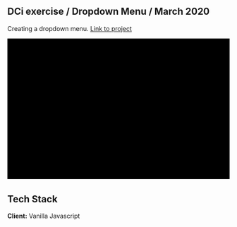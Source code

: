 ## DCi exercise / Dropdown Menu / March 2020
Creating a dropdown menu. [Link to project](https://in-roma.github.io/dropdown-menu/)

![](project.gif)



## Tech Stack

**Client:** Vanilla Javascript
  